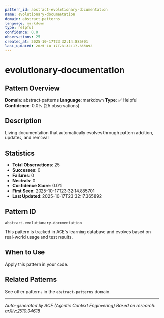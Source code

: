 ```yaml
---
pattern_id: abstract-evolutionary-documentation
name: evolutionary-documentation
domain: abstract-patterns
language: markdown
type: helpful
confidence: 0.0
observations: 25
created_at: 2025-10-17T23:32:14.885701
last_updated: 2025-10-17T23:32:17.365892
---
```

# evolutionary-documentation

## Pattern Overview

**Domain**: abstract-patterns
**Language**: markdown
**Type**: ✅ Helpful
**Confidence**: 0.0% (25 observations)

## Description

Living documentation that automatically evolves through pattern addition, updates, and removal

## Statistics

- **Total Observations**: 25
- **Successes**: 0
- **Failures**: 0
- **Neutrals**: 0
- **Confidence Score**: 0.0%
- **First Seen**: 2025-10-17T23:32:14.885701
- **Last Updated**: 2025-10-17T23:32:17.365892

## Pattern ID

```
abstract-evolutionary-documentation
```

This pattern is tracked in ACE's learning database and evolves based on real-world usage and test results.

## When to Use

Apply this pattern in your code.

## Related Patterns

See other patterns in the `abstract-patterns` domain.

---

*Auto-generated by ACE (Agentic Context Engineering)*
*Based on research: [arXiv:2510.04618](https://arxiv.org/abs/2510.04618)*
